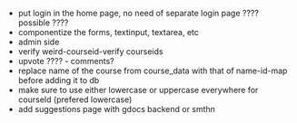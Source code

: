 - put login in the home page, no need of separate login page ???? possible ????
- componentize the forms, textinput, textarea, etc
- admin side
- verify weird-courseid-verify courseids
- upvote ???? - comments?
- replace name of the course from course_data with that of name-id-map before adding it to db
- make sure to use either lowercase or uppercase everywhere for courseId (prefered lowercase)
- add suggestions page with gdocs backend or smthn
